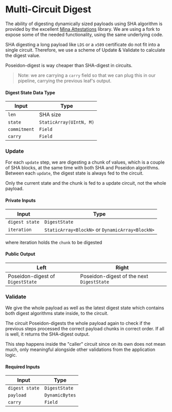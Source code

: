 # Multi-Circuit Digest

The ability of digesting dynamically sized payloads using SHA algorithm is provided by the excellent [Mina Attestations](https://github.com/zksecurity/mina-attestations) library. We are using a fork to expose some of the needed functionality, using the same underlying code.

SHA digesting a long payload like `LDS` or a `x509` certificate do not fit into a single circuit. Therefore, we use a scheme of Update & Validate to calculate the digest value.

Poseidon-digest is way cheaper than SHA-digest in circuits.

> Note: we are carrying a `carry` field so that we can plug this in our pipeline, carrying the previous leaf's output.

#### Digest State Data Type

| Input        | Type                    |
| ------------ | ----------------------- |
| `len`        | SHA size                |
| `state`      | `StaticArray(UIntN, M)` |
| `commitment` | `Field`                 |
| `carry`      | `Field`                 |

### Update

For each `update` step, we are digesting a chunk of values, which is a couple of SHA blocks, at the same time with both SHA and Poseidon algorithms. Between each `update`, the digest state is always fed to the circuit.

Only the current state and the chunk is fed to a update circuit, not the whole payload.

#### Private Inputs

| Input          | Type                                            |
| -------------- | ----------------------------------------------- |
| `digest state` | `DigestState`                                   |
| `iteration`    | `StaticArray<BlockN>` or `DynamicArray<BlockN>` |

where iteration holds the `chunk` to be digested

#### Public Output

| Left                             | Right                                     |
| -------------------------------- | ----------------------------------------- |
| Poseidon-digest of `DigestState` | Poseidon-digest of the next `DigestState` |

### Validate

We give the whole payload as well as the latest digest state which contains both digest algorithms state inside, to the circuit.

The circuit Poseidon-digests the whole payload again to check if the previous steps processed the correct payload chunks in correct order. If all is well, it returns the SHA-digest output.

This step happens inside the "caller" circuit since on its own does not mean much, only meaningful alongside other validations from the application logic.

#### Required Inputs

| Input          | Type           |
| -------------- | -------------- |
| `digest state` | `DigestState`  |
| `payload`      | `DynamicBytes` |
| `carry`        | `Field`        |
